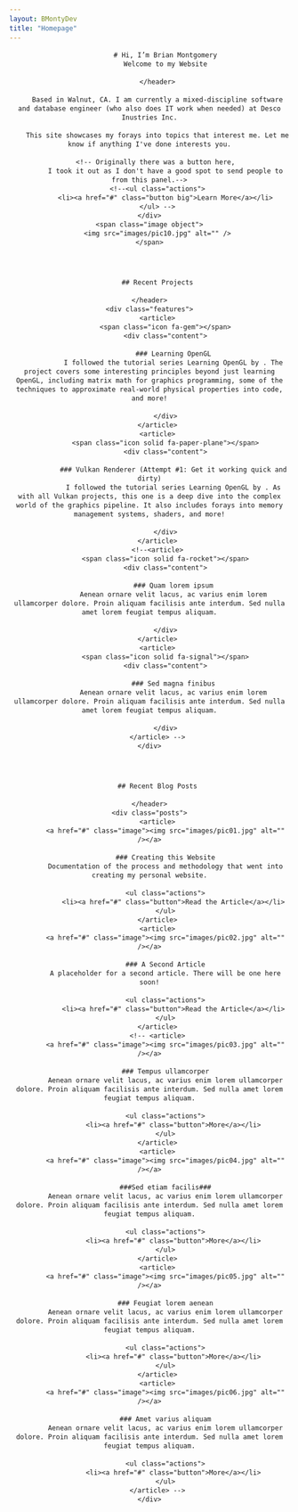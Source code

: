 ```yaml
---
layout: BMontyDev
title: "Homepage"
---
```


<!-- Banner -->
<section id="banner">
    <div class="content">
        <header>
            
            # Hi, I’m Brian Montgomery
            Welcome to my Website

        </header>

        Based in Walnut, CA. I am currently a mixed-discipline software and database engineer (who also does IT work when needed) at Desco Inustries Inc.
        
        This site showcases my forays into topics that interest me. Let me know if anything I've done interests you.

        <!-- Originally there was a button here, 
            I took it out as I don't have a good spot to send people to from this panel.-->
        <!--<ul class="actions">
            <li><a href="#" class="button big">Learn More</a></li>
        </ul> -->
    </div>
    <span class="image object">
        <img src="images/pic10.jpg" alt="" />
    </span>
</section>

<!-- Section -->
<section>
    <header class="major">

        ## Recent Projects

    </header>
    <div class="features">
        <article>
            <span class="icon fa-gem"></span>
            <div class="content">

                ### Learning OpenGL
                I followed the tutorial series Learning OpenGL by . The project covers some interesting principles beyond just learning OpenGL, including matrix math for graphics programming, some of the techniques to approximate real-world physical properties into code, and more!

            </div>
        </article>
        <article>
            <span class="icon solid fa-paper-plane"></span>
            <div class="content">

                ### Vulkan Renderer (Attempt #1: Get it working quick and dirty)
                I followed the tutorial series Learning OpenGL by . As with all Vulkan projects, this one is a deep dive into the complex world of the graphics pipeline. It also includes forays into memory management systems, shaders, and more!

            </div>
        </article>
        <!--<article>
            <span class="icon solid fa-rocket"></span>
            <div class="content">

                ### Quam lorem ipsum
                Aenean ornare velit lacus, ac varius enim lorem ullamcorper dolore. Proin aliquam facilisis ante interdum. Sed nulla amet lorem feugiat tempus aliquam.

            </div>
        </article>
        <article>
            <span class="icon solid fa-signal"></span>
            <div class="content">

                ### Sed magna finibus
                Aenean ornare velit lacus, ac varius enim lorem ullamcorper dolore. Proin aliquam facilisis ante interdum. Sed nulla amet lorem feugiat tempus aliquam.

            </div>
        </article> -->
    </div>
</section>

<!-- Section -->
<section>
    <header class="major">

        ## Recent Blog Posts

    </header>
    <div class="posts">
        <article>
            <a href="#" class="image"><img src="images/pic01.jpg" alt="" /></a>
            
            ### Creating this Website
            Documentation of the process and methodology that went into creating my personal website.

            <ul class="actions">
                <li><a href="#" class="button">Read the Article</a></li>
            </ul>
        </article>
        <article>
            <a href="#" class="image"><img src="images/pic02.jpg" alt="" /></a>

            ### A Second Article
            A placeholder for a second article. There will be one here soon!

            <ul class="actions">
                <li><a href="#" class="button">Read the Article</a></li>
            </ul>
        </article>
        <!-- <article>
            <a href="#" class="image"><img src="images/pic03.jpg" alt="" /></a>

            ### Tempus ullamcorper
            Aenean ornare velit lacus, ac varius enim lorem ullamcorper dolore. Proin aliquam facilisis ante interdum. Sed nulla amet lorem feugiat tempus aliquam.

            <ul class="actions">
                <li><a href="#" class="button">More</a></li>
            </ul>
        </article>
        <article>
            <a href="#" class="image"><img src="images/pic04.jpg" alt="" /></a>

            ###Sed etiam facilis###
            Aenean ornare velit lacus, ac varius enim lorem ullamcorper dolore. Proin aliquam facilisis ante interdum. Sed nulla amet lorem feugiat tempus aliquam.

            <ul class="actions">
                <li><a href="#" class="button">More</a></li>
            </ul>
        </article>
        <article>
            <a href="#" class="image"><img src="images/pic05.jpg" alt="" /></a>

            ### Feugiat lorem aenean
            Aenean ornare velit lacus, ac varius enim lorem ullamcorper dolore. Proin aliquam facilisis ante interdum. Sed nulla amet lorem feugiat tempus aliquam.

            <ul class="actions">
                <li><a href="#" class="button">More</a></li>
            </ul>
        </article>
        <article>
            <a href="#" class="image"><img src="images/pic06.jpg" alt="" /></a>

            ### Amet varius aliquam
            Aenean ornare velit lacus, ac varius enim lorem ullamcorper dolore. Proin aliquam facilisis ante interdum. Sed nulla amet lorem feugiat tempus aliquam.

            <ul class="actions">
                <li><a href="#" class="button">More</a></li>
            </ul>
        </article> -->
    </div>
</section>
